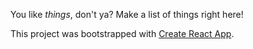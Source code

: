You like _things_, don't ya? Make a list of things right here!

This project was bootstrapped with [Create React App](https://github.com/facebookincubator/create-react-app).

